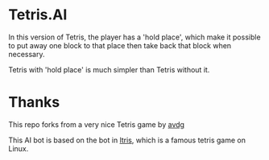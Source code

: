 
Tetris.AI
============

In this version of Tetris, the player has a 'hold place', which make it possible to put away one block to that place then take back that block when necessary.

Tetris with 'hold place' is much simpler than Tetris without it.

Thanks
======
This repo forks from a very nice Tetris game by [avdg](https://github.com/avdg)

This AI bot is based on the bot in [ltris](http://lgames.sourceforge.net/index.php?project=LTris), which is a famous tetris game on Linux.  

